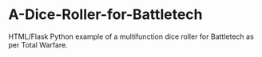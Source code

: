 # A-Dice-Roller-for-Battletech
HTML/Flask Python example of a multifunction dice roller for Battletech as per Total Warfare.
